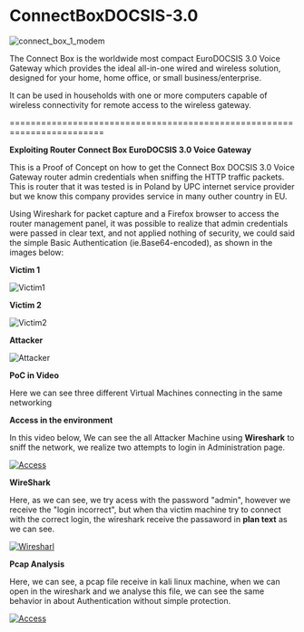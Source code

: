 # ConnectBoxDOCSIS-3.0

![connect_box_1_modem](https://user-images.githubusercontent.com/31785433/71375371-48959d00-25be-11ea-99fc-6b23375f89c6.png)

The Connect Box is the worldwide most compact EuroDOCSIS 3.0 Voice Gateway which provides the ideal all-in-one wired and wireless solution, designed for your home, home office, or small business/enterprise.

It can be used in households with one or more computers capable of wireless connectivity for remote access to the wireless gateway.

========================================================================

**Exploiting Router Connect Box EuroDOCSIS 3.0 Voice Gateway**

This is a Proof of Concept on how to get the Connect Box DOCSIS 3.0 Voice Gateway router admin credentials when sniffing the HTTP traffic packets.
This is router that it was tested is in Poland by UPC internet service provider but we know this company provides service in many outher country in EU.

Using Wireshark for packet capture and a Firefox browser to access the router management panel, it was possible to realize that admin credentials were passed in clear text, and not applied nothing of security, we could said the simple Basic Authentication (ie.Base64-encoded), as shown in the images below:

**Victim 1**

![Victim1](https://user-images.githubusercontent.com/31785433/71374644-bf7d6680-25bb-11ea-853f-44db27933398.png)

**Victim 2**

![Victim2](https://user-images.githubusercontent.com/31785433/71374789-534f3280-25bc-11ea-86a0-b6b16735e8c9.png)

**Attacker**

![Attacker](https://user-images.githubusercontent.com/31785433/71374788-534f3280-25bc-11ea-9b46-623b28997933.png)

**PoC in Video**

Here we can see three different Virtual Machines connecting in the same networking

**Access in the environment**

In this video below, We can see the all Attacker Machine using **Wireshark** to sniff the network, we realize two attempts to login in Administration page.

[![Access](https://i.vimeocdn.com/filter/overlay?src0=https%3A%2F%2Fi.vimeocdn.com%2Fvideo%2F841858314_1280x720.jpg&src1=https%3A%2F%2Ff.vimeocdn.com%2Fimages_v6%2Fshare%2Fplay_icon_overlay.png)](https://vimeo.com/381213952)

**WireShark**

Here, as we can see, we try acess with the password "admin", however we receive the "login incorrect", but when tha victim machine try to connect with the correct login, the wireshark receive the passaword in **plan text** as we can see.

[![Wiresharl](https://i.vimeocdn.com/filter/overlay?src0=https%3A%2F%2Fi.vimeocdn.com%2Fvideo%2F841858347_1280x720.jpg&src1=https%3A%2F%2Ff.vimeocdn.com%2Fimages_v6%2Fshare%2Fplay_icon_overlay.png)](https://vimeo.com/381213996)


**Pcap Analysis**

Here, we can see, a pcap file receive in kali linux machine, when we can open in the wireshark and we analyse this file, we can see the same behavior in about Authentication without simple protection.

[![Access](https://i.vimeocdn.com/filter/overlay?src0=https%3A%2F%2Fi.vimeocdn.com%2Fvideo%2F841858337_1280x720.jpg&src1=https%3A%2F%2Ff.vimeocdn.com%2Fimages_v6%2Fshare%2Fplay_icon_overlay.png)](https://vimeo.com/381213980)




